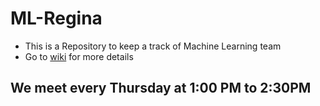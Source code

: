 # ML-Regina
* This is a Repository to keep a track of Machine Learning team 
* Go to [wiki](https://github.com/karthik18495/ML-Regina/wiki) for more details 
## We meet every Thursday at 1:00 PM to 2:30PM 
